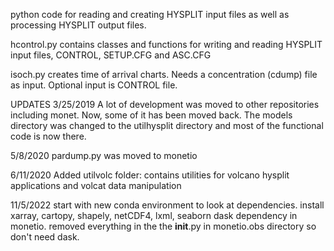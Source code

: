 python code for reading and creating HYSPLIT input files as well as processing HYSPLIT output files.

hcontrol.py contains classes and functions for writing and reading HYSPLIT input files, CONTROL, SETUP.CFG and ASC.CFG

isoch.py creates time of arrival charts. Needs a concentration (cdump) file as input. Optional input is CONTROL file.

UPDATES
3/25/2019 A lot of development was moved to other repositories including monet. Now, some of it has been moved back. The models directory was changed to the utilhysplit directory and most of the functional code is now there.

5/8/2020 pardump.py was moved to monetio

6/11/2020 Added utilvolc folder: contains utilities for volcano hysplit applications and volcat data manipulation

11/5/2022 start with new conda environment to look at dependencies.
install xarray, cartopy, shapely, netCDF4, lxml, seaborn
dask dependency in monetio.
removed everything in the the __init__.py in monetio.obs directory so don't need dask.
